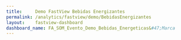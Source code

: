 ```yaml
---
title:     Demo FastView Bebidas Energizantes
permalink: /analytics/fastview/demo/BebidasEnergizantes
layout:    fastview-dashboard
dashboard_name: FA_SOM_Evento_Demo_Bebidas_Energeticas&#47;Marca
---
```

